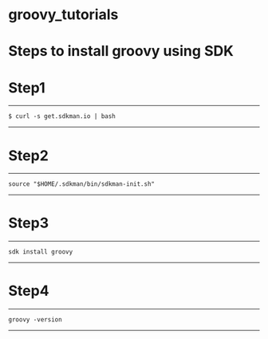# groovy_tutorials

# Steps to install groovy using SDK

# Step1
---
    $ curl -s get.sdkman.io | bash
---

# Step2 
---
    source "$HOME/.sdkman/bin/sdkman-init.sh"
---

# Step3
---
    sdk install groovy
---

# Step4
---
    groovy -version
---

